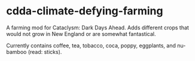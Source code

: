 # cdda-climate-defying-farming
A farming mod for Cataclysm: Dark Days Ahead. Adds different crops that would not grow in New England or are somewhat fantastical.

Currently contains coffee, tea, tobacco, coca, poppy, eggplants, and nu-bamboo (read: sticks).
